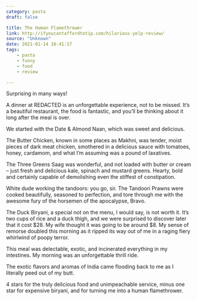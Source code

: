 ```yaml
---
category: pasta
draft: false

title: The Human Flamethrower
link: http://ifyoucantaffordtotip.com/hilarious-yelp-review/
source: "Unknown"
date: 2021-01-14 16:41:17
tags:
    - pasta
    - funny
    - food
    - review

---
```


Surprising in many ways!

A dinner at REDACTED is an unforgettable experience, not to be missed. It’s a beautiful restaurant, the food is fantastic, and you’ll be thinking about it long after the meal is over.

We started with the Date & Almond Naan, which was sweet and delicious.

The Butter Chicken, known in some places as Makhni, was tender, moist pieces of dark meat chicken, smothered in a delicious sauce with tomatoes, honey, cardamom, and what I’m assuming was a pound of laxatives.

The Three Greens Saag was wonderful, and not loaded with butter or cream – just fresh and delicious kale, spinach and mustard greens. Hearty, bold and certainly capable of demolishing even the stiffest of constipation.

White dude working the tandoors: you go, sir. The Tandoori Prawns were cooked beautifully, seasoned to perfection, and tore through me with the awesome fury of the horsemen of the apocalypse, Bravo.

The Duck Biryani, a special not on the menu, I would say, is not worth it. It’s two cups of rice and a duck thigh, and we were surprised to discover later that it cost $28. My wife thought it was going to be around $8. My sense of remorse doubled this morning as it ripped its way out of me in a raging fiery whirlwind of poopy terror.

This meal was delectable, exotic, and incinerated everything in my intestines. My morning was an unforgettable thrill ride.

The exotic flavors and aromas of India came flooding back to me as I literally peed out of my butt.

4 stars for the truly delicious food and unimpeachable service, minus one star for expensive biryani, and for turning me into a human flamethrower.

